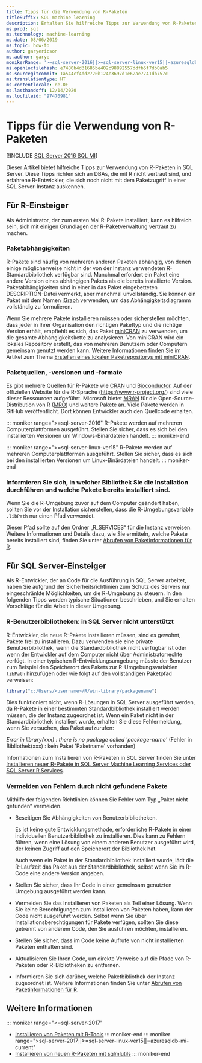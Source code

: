 ```yaml
---
title: Tipps für die Verwendung von R-Paketen
titleSuffix: SQL machine learning
description: Erhalten Sie hilfreiche Tipps zur Verwendung von R-Paketen in SQL Server, wenn Sie sich mit R oder SQL Server noch nicht auskennen.
ms.prod: sql
ms.technology: machine-learning
ms.date: 08/06/2019
ms.topic: how-to
author: garyericson
ms.author: garye
monikerRange: '>=sql-server-2016||>=sql-server-linux-ver15||=azuresqldb-mi-current'
ms.openlocfilehash: e7480b4d31685be402c98892557ddfb5f7db0ab5
ms.sourcegitcommit: 1a544cf4dd2720b124c3697d1e62ae7741db757c
ms.translationtype: HT
ms.contentlocale: de-DE
ms.lasthandoff: 12/14/2020
ms.locfileid: "97470981"
---
```

# <a name="tips-for-using-r-packages"></a>Tipps für die Verwendung von R-Paketen

[!INCLUDE [SQL Server 2016 SQL MI](../../includes/applies-to-version/sqlserver2016-asdbmi.md)]

Dieser Artikel bietet hilfreiche Tipps zur Verwendung von R-Paketen in SQL Server. Diese Tipps richten sich an DBAs, die mit R nicht vertraut sind, und erfahrene R-Entwickler, die sich noch nicht mit dem Paketzugriff in einer SQL Server-Instanz auskennen.

## <a name="if-youre-new-to-r"></a>Für R-Einsteiger

Als Administrator, der zum ersten Mal R-Pakete installiert, kann es hilfreich sein, sich mit einigen Grundlagen der R-Paketverwaltung vertraut zu machen.

### <a name="package-dependencies"></a>Paketabhängigkeiten

R-Pakete sind häufig von mehreren anderen Paketen abhängig, von denen einige möglicherweise nicht in der von der Instanz verwendeten R-Standardbibliothek verfügbar sind. Manchmal erfordert ein Paket eine andere Version eines abhängigen Pakets als die bereits installierte Version. Paketabhängigkeiten sind in einer in das Paket eingebetteten DESCRIPTION-Datei vermerkt, aber manchmal unvollständig. Sie können ein Paket mit dem Namen [iGraph](https://igraph.org/r/) verwenden, um das Abhängigkeitsdiagramm vollständig zu formulieren.

Wenn Sie mehrere Pakete installieren müssen oder sicherstellen möchten, dass jeder in Ihrer Organisation den richtigen Pakettyp und die richtige Version erhält, empfiehlt es sich, das Paket [miniCRAN](https://mran.microsoft.com/package/miniCRAN) zu verwenden, um die gesamte Abhängigkeitskette zu analysieren. Von miniCRAN wird ein lokales Repository erstellt, das von mehreren Benutzern oder Computern gemeinsam genutzt werden kann. Weitere Informationen finden Sie im Artikel zum Thema [Erstellen eines lokalen Paketrepositorys mit miniCRAN](create-a-local-package-repository-using-minicran.md).

### <a name="package-sources-versions-and-formats"></a>Paketquellen, -versionen und -formate

Es gibt mehrere Quellen für R-Pakete wie [CRAN](https://cran.r-project.org/) und [Bioconductor](https://www.bioconductor.org/). Auf der offiziellen Website für die R-Sprache (<https://www.r-project.org/>) sind viele dieser Ressourcen aufgeführt. Microsoft bietet [MRAN](https://mran.microsoft.com/) für die Open-Source-Distribution von R ([MRO](https://mran.microsoft.com/open)) und weitere Pakete an. Viele Pakete werden in GitHub veröffentlicht. Dort können Entwickler auch den Quellcode erhalten.

::: moniker range=">=sql-server-2016"
R-Pakete werden auf mehreren Computerplattformen ausgeführt. Stellen Sie sicher, dass es sich bei den installierten Versionen um Windows-Binärdateien handelt.
::: moniker-end

::: moniker range=">=sql-server-linux-ver15"
R-Pakete werden auf mehreren Computerplattformen ausgeführt. Stellen Sie sicher, dass es sich bei den installierten Versionen um Linux-Binärdateien handelt.
::: moniker-end

### <a name="know-which-library-youre-installing-to-and-which-packages-are-already-installed"></a>Informieren Sie sich, in welcher Bibliothek Sie die Installation durchführen und welche Pakete bereits installiert sind.

Wenn Sie die R-Umgebung zuvor auf dem Computer geändert haben, sollten Sie vor der Installation sicherstellen, dass die R-Umgebungsvariable `.libPath` nur einen Pfad verwendet.

Dieser Pfad sollte auf den Ordner „R_SERVICES“ für die Instanz verweisen. Weitere Informationen und Details dazu, wie Sie ermitteln, welche Pakete bereits installiert sind, finden Sie unter [Abrufen von Paketinformationen für R](../package-management/r-package-information.md).

## <a name="if-youre-new-to-sql-server"></a>Für SQL Server-Einsteiger

Als R-Entwickler, der an Code für die Ausführung in SQL Server arbeitet, haben Sie aufgrund der Sicherheitsrichtlinien zum Schutz des Servers nur eingeschränkte Möglichkeiten, um die R-Umgebung zu steuern. In den folgenden Tipps werden typische Situationen beschrieben, und Sie erhalten Vorschläge für die Arbeit in dieser Umgebung.

### <a name="r-user-libraries-not-supported-on-sql-server"></a>R-Benutzerbibliotheken: in SQL Server nicht unterstützt

R-Entwickler, die neue R-Pakete installieren müssen, sind es gewohnt, Pakete frei zu installieren. Dazu verwenden sie eine private Benutzerbibliothek, wenn die Standardbibliothek nicht verfügbar ist oder wenn der Entwickler auf dem Computer nicht über Administratorrechte verfügt. In einer typischen R-Entwicklungsumgebung müsste der Benutzer zum Beispiel den Speicherort des Pakets zur R-Umgebungsvariablen `libPath` hinzufügen oder wie folgt auf den vollständigen Paketpfad verweisen:

```R
library("c:/Users/<username>/R/win-library/packagename")
```

Dies funktioniert nicht, wenn R-Lösungen in SQL Server ausgeführt werden, da R-Pakete in einer bestimmten Standardbibliothek installiert werden müssen, die der Instanz zugeordnet ist. Wenn ein Paket nicht in der Standardbibliothek installiert wurde, erhalten Sie diese Fehlermeldung, wenn Sie versuchen, das Paket aufzurufen:

*Error in library(xxx) : there is no package called 'package-name'* (Fehler in Bibliothek(xxx) : kein Paket 'Paketname' vorhanden)

Informationen zum Installieren von R-Paketen in SQL Server finden Sie unter [Installieren neuer R-Pakete in SQL Server Machine Learning Services oder SQL Server R Services](install-additional-r-packages-on-sql-server.md).

### <a name="how-to-avoid-package-not-found-errors"></a>Vermeiden von Fehlern durch nicht gefundene Pakete

Mithilfe der folgenden Richtlinien können Sie Fehler vom Typ „Paket nicht gefunden“ vermeiden.

+ Beseitigen Sie Abhängigkeiten von Benutzerbibliotheken.

    Es ist keine gute Entwicklungsmethode, erforderliche R-Pakete in einer individuellen Benutzerbibliothek zu installieren. Dies kann zu Fehlern führen, wenn eine Lösung von einem anderen Benutzer ausgeführt wird, der keinen Zugriff auf den Speicherort der Bibliothek hat.

    Auch wenn ein Paket in der Standardbibliothek installiert wurde, lädt die R-Laufzeit das Paket aus der Standardbibliothek, selbst wenn Sie im R-Code eine andere Version angeben.

+ Stellen Sie sicher, dass Ihr Code in einer gemeinsam genutzten Umgebung ausgeführt werden kann.

+ Vermeiden Sie das Installieren von Paketen als Teil einer Lösung. Wenn Sie keine Berechtigungen zum Installieren von Paketen haben, kann der Code nicht ausgeführt werden. Selbst wenn Sie über Installationsberechtigungen für Pakete verfügen, sollten Sie diese getrennt von anderem Code, den Sie ausführen möchten, installieren.

+ Stellen Sie sicher, dass im Code keine Aufrufe von nicht installierten Paketen enthalten sind.

+ Aktualisieren Sie Ihren Code, um direkte Verweise auf die Pfade von R-Paketen oder R-Bibliotheken zu entfernen.

+ Informieren Sie sich darüber, welche Paketbibliothek der Instanz zugeordnet ist. Weitere Informationen finden Sie unter [Abrufen von Paketinformationen für R](../package-management/r-package-information.md).

## <a name="see-also"></a>Weitere Informationen

::: moniker range="<=sql-server-2017"
+ [Installieren von Paketen mit R-Tools](install-r-packages-standard-tools.md)
::: moniker-end
::: moniker range=">sql-server-2017||>=sql-server-linux-ver15||=azuresqldb-mi-current"
+ [Installieren von neuen R-Paketen mit sqlmlutils](install-additional-r-packages-on-sql-server.md)
::: moniker-end
